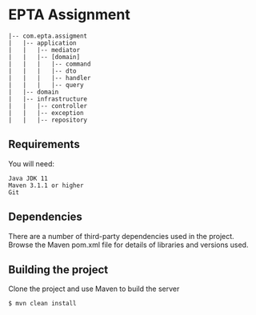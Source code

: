 # EPTA Assignment

    |-- com.epta.assigment
    |   |-- application
    |   |   |-- mediator
    |   |   |-- [domain]
    |   |   |   |-- command
    |   |   |   |-- dto
    |   |   |   |-- handler
    |   |   |   |-- query
    |   |-- domain
    |   |-- infrastructure
    |   |   |-- controller
    |   |   |-- exception
    |   |   |-- repository

## Requirements
You will need:

    Java JDK 11
    Maven 3.1.1 or higher
    Git

## Dependencies
There are a number of third-party dependencies used in the project. Browse the Maven pom.xml file for details of
libraries and versions used.

## Building the project
Clone the project and use Maven to build the server

`$ mvn clean install`